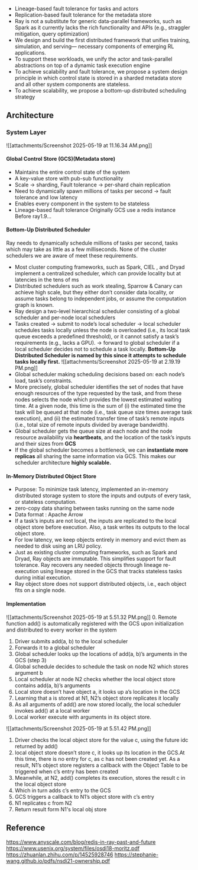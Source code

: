 
- Lineage-based fault tolerance for tasks and actors
- Replication-based fault tolerance for the metadata store
- Ray is not a substitute for generic data-parallel frameworks, such as Spark as it currently lacks the rich functionality and APIs (e.g., straggler mitigation, query optimization)
- We design and build the first distributed framework that unifies training, simulation, and serving— necessary components of emerging RL applications.
- To support these workloads, we unify the actor and task-parallel abstractions on top of a dynamic task execution engine
-  To achieve scalability and fault tolerance, we propose a system design principle in which control state is stored in a sharded metadata store and all other system components are stateless.
-  To achieve scalability, we propose a bottom-up distributed scheduling strategy
## Architecture
### System Layer
![[attachments/Screenshot 2025-05-19 at 11.16.34 AM.png]]
#### Global Control Store (GCS)(Metadata store)
- Maintains the entire control state of the system
- A key-value store with pub-sub functionality
- Scale -> sharding, Fault tolerance -> per-shard chain replication
- Need to dynamically spawn millions of tasks per second -> fault tolerance and low latency
- Enables every component in the system to be stateless
- Lineage-based fault tolerance
Originally GCS use a redis instance Before ray1.9...
#### Bottom-Up Distributed Scheduler
Ray needs to dynamically schedule millions of tasks per second, tasks which may take as little as a few milliseconds. None of the cluster schedulers we are aware of meet these requirements.
- Most cluster computing frameworks, such as Spark, CIEL , and Dryad implement a centralized scheduler, which can provide locality but at latencies in the tens of ms
- Distributed schedulers such as work stealing, Sparrow & Canary can achieve high scale, but they either don’t consider data locality, or assume tasks belong to independent jobs, or assume the computation graph is known.
- Ray design a two-level hierarchical scheduler consisting of a global scheduler and per-node local schedulers
- Tasks created -> submit to node’s local scheduler -> local scheduler schedules tasks locally unless the node is overloaded (i.e., its local task queue exceeds a predefined threshold), or it cannot satisfy a task’s requirements (e.g., lacks a GPU). -> forward to global scheduler if a local scheduler decides not to schedule a task locally. **Bottom-Up Distributed Scheduler is named by this since it attempts to schedule tasks locally first.** 
![[attachments/Screenshot 2025-05-19 at 2.19.19 PM.png]]
- Global scheduler making scheduling decisions based on: each node’s load, task’s constraints.
- More precisely, global scheduler identifies the set of nodes that have enough resources of the type requested by the task, and from these nodes selects the node which provides the lowest estimated waiting time.
  At a given node, this time is the sum of (i) the estimated time the task will be queued at that node (i.e., task queue size times average task execution), and (ii) the estimated transfer time of task’s remote inputs (i.e., total size of remote inputs divided by average bandwidth).
- Global scheduler gets the queue size at each node and the node resource availability via **heartbeats**, and the location of the task’s inputs and their sizes from **GCS**
- If the global scheduler becomes a bottleneck, we can **instantiate more replicas** all sharing the same information via GCS. This makes our scheduler architecture **highly scalable.**

#### In-Memory Distributed Object Store
- Purpose: To minimize task latency, implemented an in-memory distributed storage system to store the inputs and outputs of every task, or stateless computation. 
- zero-copy data sharing between tasks running on the same node
- Data format : Apache Arrow
- If a task’s inputs are not local, the inputs are replicated to the local object store before execution. Also, a task writes its outputs to the local object store.
- For low latency, we keep objects entirely in memory and evict them as needed to disk using an LRU policy.
- Just as existing cluster computing frameworks, such as Spark and Dryad, Ray objects are immutable. This simplifies support for fault tolerance. Ray recovers any needed objects through lineage re-execution using lineage stored in the GCS that tracks stateless tasks during initial execution.
- Ray object store does not support distributed objects, i.e., each object fits on a single node.
#### Implementation

![[attachments/Screenshot 2025-05-19 at 5.51.32 PM.png]]
0. Remote function add() is automatically registered with the GCS upon initialization and distributed to every worker in the system
1. Driver submits add(a, b) to the local scheduler
2. Forwards it to a global scheduler
3. Global scheduler looks up the locations of add(a, b)’s arguments in the GCS (step 3) 
4. Global schedule decides to schedule the task on node N2 which stores argument b
5. Local scheduler at node N2 checks whether the local object store contains add(a, b)’s arguments 
6. Local store doesn’t have object a, it looks up a’s location in the GCS
7. Learning that a is stored at N1, N2’s object store replicates it locally
8. As all arguments of add() are now stored locally, the local scheduler invokes add() at a local worker
9. Local worker execute with arguments in its object store.

![[attachments/Screenshot 2025-05-19 at 5.51.42 PM.png]]
1. Driver checks the local object store for the value c, using the future idc returned by add()
2. local object store doesn’t store c, it looks up its location in the GCS.At this time, there is no entry for c, as c has not been created yet. As a result, N1’s object store registers a callback with the Object Table to be triggered when c’s entry has been created
3. Meanwhile, at N2, add() completes its execution, stores the result c in the local object store
4. Which in turn adds c’s entry to the GCS 
5. GCS triggers a callback to N1’s object store with c’s entry
6. N1 replicates c from N2
7. Return result form N1's local obj store

## Reference
https://www.anyscale.com/blog/redis-in-ray-past-and-future
https://www.usenix.org/system/files/osdi18-moritz.pdf
https://zhuanlan.zhihu.com/p/14525928746
https://stephanie-wang.github.io/pdfs/nsdi21-ownership.pdf